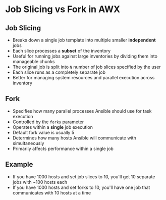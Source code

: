 # Job Slicing vs Fork in AWX

## Job Slicing
- Breaks down a single job template into multiple smaller **independent** jobs
- Each slice processes a **subset** of the inventory
- Useful for running jobs against large inventories by dividing them into manageable chunks
- The original job is split into `N` number of job slices specified by the user
- Each slice runs as a completely separate job
- Better for managing system resources and parallel execution across inventory

## Fork
- Specifies how many parallel processes Ansible should use for task execution
- Controlled by the `forks` parameter
- Operates within a **single** job execution
- Default fork value is usually 5
- Determines how many hosts Ansible will communicate with simultaneously
- Primarily affects performance within a single job

## Example
- If you have 1000 hosts and set job slices to 10, you'll get 10 separate jobs with ~100 hosts each
- If you have 1000 hosts and set forks to 10, you'll have one job that communicates with 10 hosts at a time
